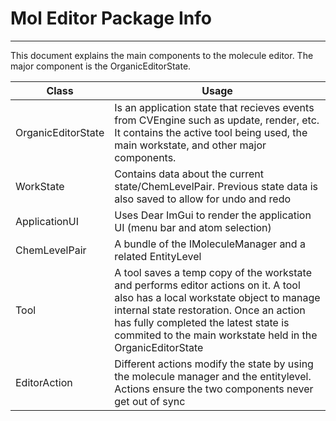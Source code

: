 # Mol Editor Package Info
___

This document explains the main components to the molecule editor. The major component is the OrganicEditorState. 


| Class              | Usage                                                                                                                                                                                                                                                                            |
|--------------------|----------------------------------------------------------------------------------------------------------------------------------------------------------------------------------------------------------------------------------------------------------------------------------|
| OrganicEditorState | Is an application state that recieves events from CVEngine such as update, render, etc. It contains the active tool being used, the main workstate, and other major components.                                                                                                  |
| WorkState          | Contains data about the current state/ChemLevelPair. Previous state data is also saved to allow for undo and redo                                                                                                                                                                |
| ApplicationUI      | Uses Dear ImGui to render the application UI (menu bar and atom selection)                                                                                                                                                                                                       |
| ChemLevelPair      | A bundle of the IMoleculeManager and a related EntityLevel                                                                                                                                                                                                                       |
| Tool               | A tool saves a temp copy of the workstate and performs editor actions on it. A tool also has a local workstate object to manage internal state restoration. Once an action has fully completed the latest state is commited to the main workstate held in the OrganicEditorState |
| EditorAction       | Different actions modify the state by using the molecule manager and the entitylevel. Actions ensure the two components never get out of sync                                                                                                                                    |